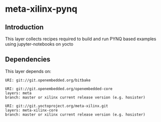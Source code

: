 # meta-xilinx-pynq

## Introduction

This layer collects recipes required to build and run PYNQ based examples using jupyter-notebooks on yocto

## Dependencies

This layer depends on:

	URI: git://git.openembedded.org/bitbake

	URI: git://git.openembedded.org/openembedded-core
	layers: meta
	branch: master or xilinx current release version (e.g. hosister)

	URI: git://git.yoctoproject.org/meta-xilinx.git
	layers: meta-xilinx-core
	branch: master or xilinx current release version (e.g. hosister)

